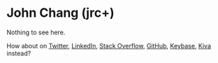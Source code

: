 # John Chang (jrc+)

Nothing to see here.

How about on [Twitter](https://twitter.com/jrcplus), [LinkedIn](https://www.linkedin.com/in/johnrchang), [Stack Overflow](http://stackoverflow.com/users/594211/jrc), [GitHub](https://github.com/jrc), [Keybase](https://keybase.io/jrc), [Kiva](https://www.kiva.org/lender/jrcplus) instead?
